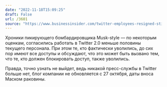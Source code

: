 ```yaml
---
date: "2022-11-18T15:09:25"
draft: False
url: /3601
source: "https://www.businessinsider.com/twitter-employees-resigned-still-access-company-email-slack-speculation-quit-2022-11"
---
```


Хроники пикирующего бомбардировщика Musk-style — по некоторым оценкам, согласились работать в Twitter 2.0 меньше половины текущего персонала. При этом те, кто фактически уволились, до сих пор имеют все доступы и обсуждают, что это может быть вызвано тем, что те, кто должен блокировать доступ, также уволились.

Правда, точно узнать не выйдет, ведь никакой пресс-службы в Twitter больше нет, блог компании не обновляется с 27 октября, даты вноса Маском раковины.
